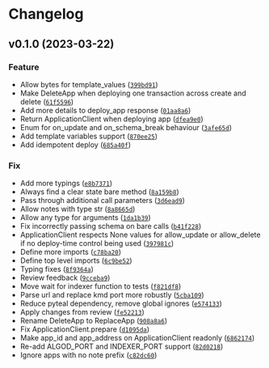 # Changelog

<!--next-version-placeholder-->

## v0.1.0 (2023-03-22)
### Feature
* Allow bytes for template_values ([`399bd91`](https://github.com/algorandfoundation/algokit-utils-py/commit/399bd91b863c746c22b8cd75d4539c15c14bc217))
* Make DeleteApp when deploying one transaction across create and delete ([`61f5596`](https://github.com/algorandfoundation/algokit-utils-py/commit/61f5596e7ad4524cdfeb3b8137d50d70ba48de3e))
* Add more details to deploy_app response ([`01aa8a6`](https://github.com/algorandfoundation/algokit-utils-py/commit/01aa8a649f953ef42eaf2c73b29bc5b0df3e0ce8))
* Return ApplicationClient when deploying app ([`dfea9e0`](https://github.com/algorandfoundation/algokit-utils-py/commit/dfea9e0cfe88a7b84300a8dd81c480fd454fdb45))
* Enum for on_update and on_schema_break behaviour ([`3afe65d`](https://github.com/algorandfoundation/algokit-utils-py/commit/3afe65d1b373c81d17660f180d322cf45ccd17a7))
* Add template variables support ([`870ee25`](https://github.com/algorandfoundation/algokit-utils-py/commit/870ee2590c0e8e82ed5a7b2d3792c989d5ce8854))
* Add idempotent deploy ([`685a40f`](https://github.com/algorandfoundation/algokit-utils-py/commit/685a40fddb6e074c28f4d020f218d8ac7dae7924))

### Fix
* Add more typings ([`e8b7371`](https://github.com/algorandfoundation/algokit-utils-py/commit/e8b73717e951e758ef6df525d9b1ce735cb1e33b))
* Always find a clear state bare method ([`8a159b8`](https://github.com/algorandfoundation/algokit-utils-py/commit/8a159b80d45a63dad9450a6881cbdf664fe662c7))
* Pass through additional call parameters ([`3d6ead9`](https://github.com/algorandfoundation/algokit-utils-py/commit/3d6ead9ed83992a3a8174187f095a6e88f0aa71d))
* Allow notes with type str ([`8a8665d`](https://github.com/algorandfoundation/algokit-utils-py/commit/8a8665d686b58392425612877304880d9c824fdb))
* Allow any type for arguments ([`1da1b39`](https://github.com/algorandfoundation/algokit-utils-py/commit/1da1b39bf9ff13cbb3fa08b1ad803371a4ad8c71))
* Fix incorrectly passing schema on bare calls ([`b41f228`](https://github.com/algorandfoundation/algokit-utils-py/commit/b41f228cb4df79845d7b33a8745cc2ea5551f14e))
* ApplicationClient respects None values for allow_update or allow_delete if no deploy-time control being used ([`397981c`](https://github.com/algorandfoundation/algokit-utils-py/commit/397981c82586b0143375221d341ed1dc4446f7e6))
* Define more imports ([`c78ba20`](https://github.com/algorandfoundation/algokit-utils-py/commit/c78ba202e01fb391804c47a4f68a07a169c1a707))
* Define top level imports ([`6c9be52`](https://github.com/algorandfoundation/algokit-utils-py/commit/6c9be52edb348ca1ce345f798ec65d2403e6c746))
* Typing fixes ([`8f9364a`](https://github.com/algorandfoundation/algokit-utils-py/commit/8f9364a061f81f6f5720fdb7c6c9ca7064aca091))
* Review feedback ([`9cceba9`](https://github.com/algorandfoundation/algokit-utils-py/commit/9cceba9e066250657e5ce9809777332a7439a9e0))
* Move wait for indexer function to tests ([`f821df8`](https://github.com/algorandfoundation/algokit-utils-py/commit/f821df8c80d5d042839031a77c1b3e95ebb8f5ed))
* Parse url and replace kmd port more robustly ([`5cba109`](https://github.com/algorandfoundation/algokit-utils-py/commit/5cba1097becec30675771615b22a3489bf50db9c))
* Reduce pyteal dependency, remove global ignores ([`e574133`](https://github.com/algorandfoundation/algokit-utils-py/commit/e5741334418a78b71824fc0ab76d36e0071fdd89))
* Apply changes from review ([`fe52213`](https://github.com/algorandfoundation/algokit-utils-py/commit/fe522135a0f80a8e1d28caa4ac635967eeccc0da))
* Rename DeleteApp to ReplaceApp ([`908a8a6`](https://github.com/algorandfoundation/algokit-utils-py/commit/908a8a63c4260a258f679f20e7bf82a85c709b44))
* Fix ApplicationClient.prepare ([`d1095da`](https://github.com/algorandfoundation/algokit-utils-py/commit/d1095daaf51dff1bab986a1c4f70dbf6ba2b6f93))
* Make app_id and app_address on ApplicationClient readonly ([`6862174`](https://github.com/algorandfoundation/algokit-utils-py/commit/6862174ce93c03461b189b6d9c4727de9366b783))
* Re-add ALGOD_PORT and INDEXER_PORT support ([`82d0218`](https://github.com/algorandfoundation/algokit-utils-py/commit/82d0218ef058bf1da5dfa325dbe8c49a4add9768))
* Ignore apps with no note prefix ([`c82dc60`](https://github.com/algorandfoundation/algokit-utils-py/commit/c82dc60fc7ca6c1a5d02f5cc9ee576b4cc87a9a8))
